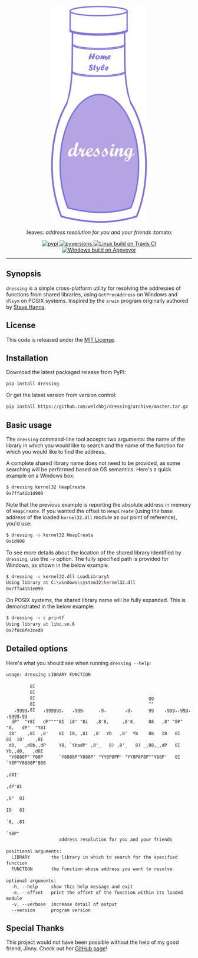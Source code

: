 <p align="center">
  <img width="260" height="589" src="static/logo.png" alt="dressing">
</p>
<p align="center">
  :leaves: <em>address resolution for you and your friends</em> :tomato:
</p>
<p align="center">
  <a href="https://pypi.org/project/dressing/">
    <img src="https://img.shields.io/pypi/v/dressing.svg?style=flat-square&label=pypi" alt="pypi">
  </a>
  <a href="https://pypi.org/project/dressing/">
    <img src="https://img.shields.io/pypi/pyversions/dressing.svg?style=flat-square" alt="pyversions">
  </a>
  <a href="https://travis-ci.org/welchbj/dressing">
    <img src="https://img.shields.io/travis/welchbj/dressing/master.svg?style=flat-square&label=linux%20build" alt="Linux build on Travis CI">
  </a>
  <a href="https://ci.appveyor.com/project/welchbj/dressing">
    <img src="https://img.shields.io/appveyor/ci/welchbj/dressing/master.svg?style=flat-square&label=windows%20build" alt="Windows build on Appveyor">
  </a>
</p>

---

## Synopsis

`dressing` is a simple cross-platform utility for resolving the addresses of functions from shared libraries, using `GetProcAddress` on Windows and `dlsym` on POSIX systems. Inspired by the `arwin` program originally authored by [Steve Hanna](http://vividmachines.com/about/).

## License

This code is released under the [MIT License](https://opensource.org/licenses/MIT).

## Installation

Download the latest packaged release from PyPI:
```sh
pip install dressing
```

Or get the latest version from version control:
```sh
pip install https://github.com/welchbj/dressing/archive/master.tar.gz
```

## Basic usage

The `dressing` command-line tool accepts two arguments: the name of the library in which you would like to search and the name of the function for which you would like to find the address.

A complete shared library name does not need to be provided, as some searching will be performed based on OS semantics. Here's a quick example on a Windows box:
```sh
$ dressing kernel32 HeapCreate
0x7ffa41b1d900
```

Note that the previous example is reporting the absolute address in memory of `HeapCreate`. If you wanted the offset to `HeapCreate` (using the base address of the loaded `kernel32.dll` module as our point of reference), you'd use:
```sh
$ dressing -o kernel32 HeapCreate
0x1d900
```

To see more details about the location of the shared library identified by `dressing`, use the `-v` option. The fully specified path is provided for Windows, as shown in the below example.
```sh
$ dressing -v kernel32.dll LoadLibraryA
Using library at C:\windows\system32\kernel32.dll
0x7ffa41b1e090
```

On POSIX systems, the shared library name will be fully expanded. This is demonstrated in the below example:
```sh
$ dressing -v c printf
Using library at libc.so.6
0x7f0c6fe3ced0
```

## Detailed options

Here's what you should see when running `dressing --help`:
```
usage: dressing LIBRARY FUNCTION

         8I
         8I
         8I                                           gg
         8I                                           ""
   ,gggg,8I   ,gggggg,   ,ggg,     ,g,       ,g,      gg    ,ggg,,ggg,     ,gggg,gg
  dP"  "Y8I   dP""""8I  i8" "8i   ,8'8,     ,8'8,     88   ,8" "8P" "8,   dP"  "Y8I
 i8'    ,8I  ,8'    8I  I8, ,8I  ,8'  Yb   ,8'  Yb    88   I8   8I   8I  i8'    ,8I
 d8,   ,d8b,,dP     Y8, `YbadP' ,8'_   8) ,8'_   8) _,88,_,dP   8I   Yb,,d8,   ,d8I
 "Y8888P"`Y88P      `Y8888P"Y888P' "YY8P8PP' "YY8P8P8P""Y88P'   8I   `Y8P"Y8888P"888
                                                                               ,d8I'
                                                                             ,dP'8I
                                                                            ,8"  8I
                                                                            I8   8I
                                                                            `8, ,8I
                                                                             `Y8P"
                    address resolution for you and your friends

positional arguments:
  LIBRARY        the library in which to search for the specified function
  FUNCTION       the function whose address you want to resolve

optional arguments:
  -h, --help     show this help message and exit
  -o, --offset   print the offset of the function within its loaded module
  -v, --verbose  increase detail of output
  --version      program version
```


## Special Thanks

This project would not have been possible without the help of my good friend, Jinny. Check out her [GitHub page](https://github.com/jinnyyan)!
